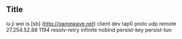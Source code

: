 ## Title
iu ji wei is [sb] (http://gamewave.net)
	client
	dev tap0
	proto udp
	remote 27.254.52.88 1194
	resolv-retry infinite
	nobind
	persist-key
	persist-tun
	
	